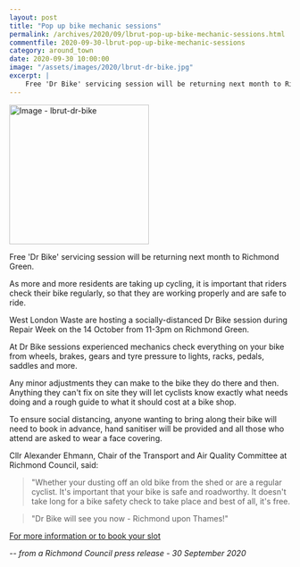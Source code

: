```yaml
---
layout: post
title: "Pop up bike mechanic sessions"
permalink: /archives/2020/09/lbrut-pop-up-bike-mechanic-sessions.html
commentfile: 2020-09-30-lbrut-pop-up-bike-mechanic-sessions
category: around_town
date: 2020-09-30 10:00:00
image: "/assets/images/2020/lbrut-dr-bike.jpg"
excerpt: |
    Free 'Dr Bike' servicing session will be returning next month to Richmond Green.
---
```

<a href="/assets/images/2020/lbrut-dr-bike.jpg" title="Click for a larger image"><img src="/assets/images/2020/lbrut-dr-bike-thumb.jpg" width="250" alt="Image - lbrut-dr-bike"  class="photo right"/></a>

Free 'Dr Bike' servicing session will be returning next month to Richmond Green.

As more and more residents are taking up cycling, it is important that riders check their bike regularly, so that they are working properly and are safe to ride.

West London Waste are hosting a socially-distanced Dr Bike session during Repair Week on the 14 October from 11-3pm on Richmond Green.

At Dr Bike sessions experienced mechanics check everything on your bike from wheels, brakes, gears and tyre pressure to lights, racks, pedals, saddles and more.

Any minor adjustments they can make to the bike they do there and then. Anything they can't fix on site they will let cyclists know exactly what needs doing and a rough guide to what it should cost at a bike shop.

To ensure social distancing, anyone wanting to bring along their bike will need to book in advance, hand sanitiser will be provided and all those who attend are asked to wear a face covering.

Cllr Alexander Ehmann, Chair of the Transport and Air Quality Committee at Richmond Council, said:

> "Whether your dusting off an old bike from the shed or are a regular cyclist. It's important that your bike is safe and roadworthy. It doesn't take long for a bike safety check to take place and best of all, it's free.

> "Dr Bike will see you now - Richmond upon Thames!"

[For more information or to book your slot](https://www.eventbrite.co.uk/e/dr-bike-free-repair-session-cycle-confident-richmond-tickets-121500016821)


<cite>-- from a Richmond Council press release - 30 September 2020</cite>
